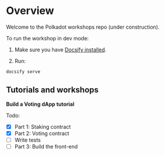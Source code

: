 # Overview

Welcome to the Polkadot workshops repo (under construction).

To run the workshop in dev mode:

1. Make sure you have [Docsify installed](https://github.com/docsifyjs/docsify-cli#installation).

2. Run:

```bash
docsify serve
```

## Tutorials and workshops

**Build a Voting dApp tutorial**

Todo:
- [X] Part 1: Staking contract
- [X] Part 2: Voting contract
- [ ] Write tests
- [ ] Part 3: Build the front-end
